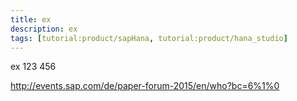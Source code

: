 ```yaml
---
title: ex
description: ex
tags: [tutorial:product/sapHana, tutorial:product/hana_studio]
---
```

ex 123 456

<http://events.sap.com/de/paper-forum-2015/en/who?bc=6%1%0>
